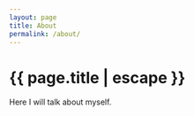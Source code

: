 ```yaml
---
layout: page
title: About
permalink: /about/
---
```


<h1 class="page-title">{{ page.title | escape }}</h1>

Here I will talk about myself.